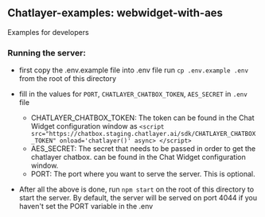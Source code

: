 ## Chatlayer-examples: webwidget-with-aes
Examples for developers


### Running the server:
- first copy the .env.example file into .env file
  run `cp .env.example .env` from the root of this directory
- fill in the values for `PORT`, `CHATLAYER_CHATBOX_TOKEN`, `AES_SECRET` in `.env` file
    - CHATLAYER_CHATBOX_TOKEN: The token can be found in the Chat Widget configuration window as
    `<script src="https://chatbox.staging.chatlayer.ai/sdk/CHATLAYER_CHATBOX_TOKEN" onload='chatlayer()' async>
    </script>`
    - AES_SECRET: The secret that needs to be passed in order to get the chatlayer chatbox. can be found in the Chat Widget configuration window.
    - PORT: The port where you want to serve the server. This is optional.

- After all the above is done, run `npm start` on the root of this directory to start the server. By default, the server will be served on port 4044 if you haven't set the PORT variable in the .env
